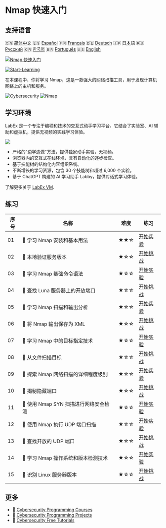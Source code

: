 # Nmap 快速入门

## 支持语言

🇨🇳 [简体中文](README_zh.md) 🇪🇸 [Español](README_es.md) 🇫🇷 [Français](README_fr.md) 🇩🇪 [Deutsch](README_de.md) 🇯🇵 [日本語](README_ja.md) 🇷🇺 [Русский](README_ru.md) 🇰🇷 [한국어](README_ko.md) 🇧🇷 [Português](README_pt.md) 🇺🇸 [English](README.md) 

[![Nmap 快速入门](https://cover-creator.labex.io/quick-start-with-nmap.png?lang=zh)](https://labex.io/zh/courses/quick-start-with-nmap)

[![Start-Learning](https://img.shields.io/badge/Start-Learning-whitesmoke?style=for-the-badge)](https://labex.io/zh/courses/quick-start-with-nmap)

在本课程中，你将学习 Nmap，这是一款强大的网络扫描工具，用于发现计算机网络上的主机和服务。

![Cybersecurity](https://img.shields.io/badge/Cybersecurity-whitesmoke?style=for-the-badge&logo=cybersecurity)
![Nmap](https://img.shields.io/badge/Nmap-whitesmoke?style=for-the-badge&logo=nmap)


## 学习环境

LabEx 是一个专注于编程和技术的交互式动手学习平台。它结合了实验室、AI 辅助和虚拟机，提供无视频的实践学习体验。

![](https://tutorial-screenshot.getvm.io/images/vm-1725247253.png)

- 严格的"边学边做"方法，提供独家动手实验，无视频。
- 浏览器内的交互式在线环境，具有自动化的逐步检查。
- 基于技能树的结构化内容组织系统。
- 不断增长的学习资源，包含 30 个技能树和超过 6,000 个实验。
- 基于 ChatGPT 构建的 AI 学习助手 Labby，提供对话式学习体验。

了解更多关于 [LabEx VM](https://support.labex.io/using-labex/virtual-machine).

## 练习

|   序号 | 名称                                  | 难度   | 练习                                                                                                                                |
|--------|---------------------------------------|--------|-------------------------------------------------------------------------------------------------------------------------------------|
|     01 | 📖 学习 Nmap 安装和基本用法           | ★★☆    | <a target='_blank' href='https://labex.io/zh/tutorials/nmap-learn-nmap-installation-and-basic-usage-415924'>开始实验</a>            |
|     02 | 🎯 本地验证服务版本                   | ★☆☆    | <a target='_blank' href='https://labex.io/zh/tutorials/nmap-verify-service-version-locally-548693'>开始挑战</a>                     |
|     03 | 📖 学习 Nmap 基础命令语法             | ★☆☆    | <a target='_blank' href='https://labex.io/zh/tutorials/nmap-learn-nmap-basic-command-syntax-415919'>开始实验</a>                    |
|     04 | 🎯 查找 Luna 服务器上的开放端口       | ★☆☆    | <a target='_blank' href='https://labex.io/zh/tutorials/nmap-find-open-port-on-luna-server-548697'>开始挑战</a>                      |
|     05 | 📖 学习 Nmap 扫描和输出分析           | ★☆☆    | <a target='_blank' href='https://labex.io/zh/tutorials/nmap-learn-nmap-scanning-and-output-analysis-415926'>开始实验</a>            |
|     06 | 🎯 将 Nmap 输出保存为 XML             | ★☆☆    | <a target='_blank' href='https://labex.io/zh/tutorials/nmap-save-nmap-output-to-xml-548705'>开始挑战</a>                            |
|     07 | 📖 学习 Nmap 中的目标指定技术         | ★☆☆    | <a target='_blank' href='https://labex.io/zh/tutorials/nmap-learn-target-specification-techniques-in-nmap-415935'>开始实验</a>      |
|     08 | 🎯 从文件扫描目标                     | ★☆☆    | <a target='_blank' href='https://labex.io/zh/tutorials/nmap-scan-target-from-file-548715'>开始挑战</a>                              |
|     09 | 📖 探索 Nmap 网络扫描的详细程度级别   | ★☆☆    | <a target='_blank' href='https://labex.io/zh/tutorials/nmap-explore-nmap-verbosity-levels-for-network-scanning-415939'>开始实验</a> |
|     10 | 🎯 揭秘隐藏端口                       | ★☆☆    | <a target='_blank' href='https://labex.io/zh/tutorials/uncover-the-secret-port-548724'>开始挑战</a>                                 |
|     11 | 📖 使用 Nmap SYN 扫描进行网络安全检测 | ★☆☆    | <a target='_blank' href='https://labex.io/zh/tutorials/nmap-conduct-nmap-syn-scans-for-network-security-415934'>开始实验</a>        |
|     12 | 📖 使用 Nmap 执行 UDP 端口扫描        | ★☆☆    | <a target='_blank' href='https://labex.io/zh/tutorials/nmap-perform-udp-port-scanning-with-nmap-415938'>开始实验</a>                |
|     13 | 🎯 查找开放的 UDP 端口                | ★☆☆    | <a target='_blank' href='https://labex.io/zh/tutorials/nmap-find-open-udp-port-548746'>开始挑战</a>                                 |
|     14 | 📖 学习 Nmap 操作系统和版本检测技术   | ★☆☆    | <a target='_blank' href='https://labex.io/zh/tutorials/nmap-learn-nmap-os-and-version-detection-techniques-415925'>开始实验</a>     |
|     15 | 🎯 识别 Linux 服务器版本              | ★☆☆    | <a target='_blank' href='https://labex.io/zh/tutorials/identify-linux-server-version-548747'>开始挑战</a>                           |

## 更多

- 🔗 [Cybersecurity Programming Courses](https://github.com/labex-labs/awesome-programming-courses)
- 🔗 [Cybersecurity Programming Projects](https://github.com/labex-labs/awesome-programming-projects)
- 🔗 [Cybersecurity Free Tutorials](https://github.com/labex-labs/cybersecurity-free-tutorials)

